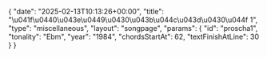{
    "date": "2025-02-13T10:13:26+00:00",
    "title": "\u041f\u0440\u043e\u0449\u0430\u043b\u044c\u043d\u0430\u044f 1",
    "type": "miscellaneous",
    "layout": "songpage",
    "params": {
        "id": "proscha1",
        "tonality": "Ebm",
        "year": "1984",
        "chordsStartAt": 62,
        "textFinishAtLine": 30
    }
}
